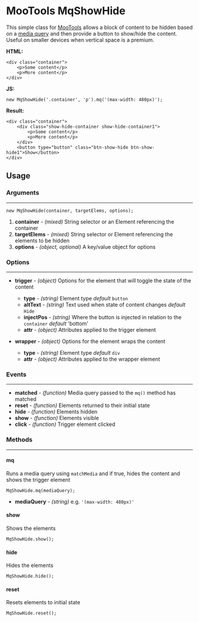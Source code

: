# MooTools MqShowHide

This simple class for [MooTools](http://mootools.net) allows a block of content to be hidden based on a [media query](http://webdesignerwall.com/tutorials/css3-media-queries) and then provide a button to show/hide the content. Useful on smaller devices when vertical space is a premium.

**HTML:**

	<div class="container">
		<p>Some content</p>
		<p>More content</p>
	</div>
	
**JS:**

	new MqShowHide('.container', 'p').mq('(max-width: 480px)');
	
**Result:**	

	<div class="container">
		<div class="show-hide-container show-hide-container1">
			<p>Some content</p>
			<p>More content</p>
		</div>
		<button type="button" class="btn-show-hide btn-show-hide1">Show</button>
	</div>
	
## Usage
	
### Arguments
- - -

	new MqShowHide(container, targetElems, options);
	
1. **container** - _(mixed)_ String selector or an Element referencing the container
2. **targetElems** - _(mixed)_ String selector or Element referencing the elements to be hidden
3. **options** - _(object, optional)_ A key/value object for options
	
### Options
- - -

* **trigger** - _(object)_ Options for the element that will toggle the state of the content
	* **type** - _(string)_ Element type _default_ `button`
	* **altText** - _(string)_ Text used when state of content changes _default_ `Hide`
 	* **injectPos** - _(string)_ Where the button is injected in relation to the `container` _default_ 'bottom'
  	* **attr** - _(object)_ Attributes applied to the trigger element
   
* **wrapper** - _(object)_ Options for the element wraps the content
	* **type** - _(string)_ Element type _default_ `div`
	* **attr** - _(object)_ Attributes applied to the wrapper element

### Events
- - -

* **matched** - _(function)_ Media query passed to the `mq()` method has matched
* **reset** - _(function)_ Elements returned to their initial state
* **hide** - _(function)_ Elements hidden
* **show** - _(function)_ Elements visible
* **click** - _(function)_ Trigger element clicked

### Methods
- - -
#### mq
Runs a media query using `matchMedia` and if true, hides the content and shows the trigger element

	MqShowHide.mq(mediaQuery);

* **mediaQuery** - _(string)_ e.g. `'(max-width: 480px)'`
                  
#### show
Shows the elements

	MqShowHide.show();
	
#### hide
Hides the elements

	MqShowHide.hide();
	
#### reset
Resets elements to initial state

	MqShowHide.reset();